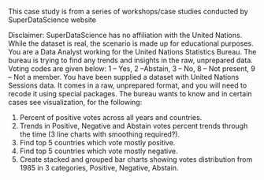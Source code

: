 This case study is from a series of workshops/case studies conducted by SuperDataScience website

Disclaimer: SuperDataScience has no affiliation with the United Nations. While the dataset is real, the scenario is made up for educational purposes.
You are a Data Analyst working for the United Nations Statistics Bureau. The bureau is trying to find any trends and insights in the raw, unprepared data. Voting codes are given below:
1 – Yes, 2 –Abstain, 3 – No, 8 – Not present, 9 – Not a member.
You have been supplied a dataset with United Nations Sessions data. It comes in a raw, unprepared format, and you will need to recode it using special packages.
The bureau wants to know and in certain cases see visualization, for the following:
1. Percent of positive votes across all years and countries.
2. Trends in Positive, Negative and Abstain votes percent trends through the time (3 line charts with smoothing required?).
3. Find top 5 countries which vote mostly positive.
4. Find top 5 countries which vote mostly negative.
5. Create stacked and grouped bar charts showing votes distribution from 1985 in 3 categories, Positive, Negative, Abstain.

